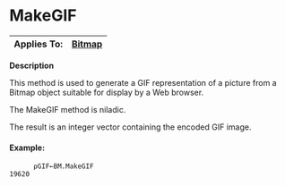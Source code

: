 




<h1 class="heading"><span class="name">MakeGIF</span></h1>

| Applies To: | [Bitmap](./bitmap.md) |
| --- | ---  |


**Description**


This method is used to generate a  GIF representation of a picture from a Bitmap object suitable for display by a Web browser.


The MakeGIF method is niladic.


The result is an integer vector containing the encoded GIF image.

#### Example:
```apl
      ⍴GIF←BM.MakeGIF
19620
```




